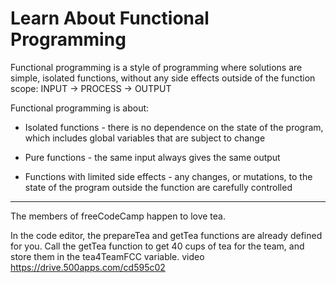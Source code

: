 # Learn About Functional Programming

Functional programming is a style of programming where solutions are simple, isolated functions, without any side effects outside of the function scope: INPUT -> PROCESS -> OUTPUT

Functional programming is about:

* Isolated functions - there is no dependence on the state of the program, which includes global variables that are subject to change

* Pure functions - the same input always gives the same output

* Functions with limited side effects - any changes, or mutations, to the state of the program outside the function are carefully controlled

----

The members of freeCodeCamp happen to love tea.

In the code editor, the prepareTea and getTea functions are already defined for you. Call the getTea function to get 40 cups of tea for the team, and store them in the tea4TeamFCC variable.
video https://drive.500apps.com/cd595c02

